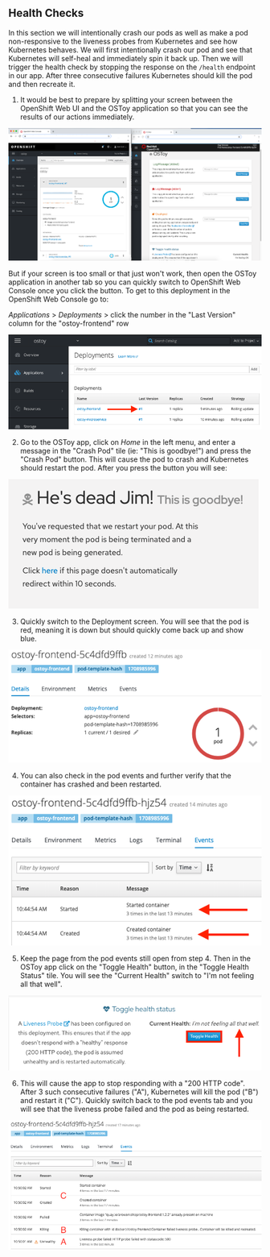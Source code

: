 ## Health Checks
In this section we will intentionally crash our pods as well as make a pod non-responsive to the liveness probes from Kubernetes and see how Kubernetes behaves.  We will first intentionally crash our pod and see that Kubernetes will self-heal and immediately spin it back up. Then we will trigger the health check by stopping the response on the `/health` endpoint in our app. After three consecutive failures Kubernetes should kill the pod and then recreate it.

1. It would be best to prepare by splitting your screen between the OpenShift Web UI and the OSToy application so that you can see the results of our actions immediately.

![Splitscreen](/images/5-ostoy-splitscreen.png)

But if your screen is too small or that just won't work, then open the OSToy application in another tab so you can quickly switch to OpenShift Web Console once you click the button. To get to this deployment in the OpenShift Web Console go to: 

*Applications* > *Deployments* > click the number in the "Last Version" column for the "ostoy-frontend" row

![Deploy Num](/images/5-ostoy-deploynum.png)

2. Go to the OSToy app, click on *Home* in the left menu, and enter a message in the "Crash Pod" tile (ie: "This is goodbye!") and press the "Crash Pod" button.  This will cause the pod to crash and Kubernetes should restart the pod. After you press the button you will see:

![Crash Message](/images/5-ostoy-crashmsg.png)

3. Quickly switch to the Deployment screen. You will see that the pod is red, meaning it is down but should quickly come back up and show blue.

![Pod Crash](/images/5-ostoy-podcrash.png)

4. You can also check in the pod events and further verify that the container has crashed and been restarted.

![Pod Events](/images/5-ostoy-podevents.png)

5. Keep the page from the pod events still open from step 4.  Then in the OSToy app click on the "Toggle Health" button, in the "Toggle Health Status" tile.  You will see the "Current Health" switch to "I'm not feeling all that well".

![Pod Events](/images/5-ostoy-togglehealth.png)

6. This will cause the app to stop responding with a "200 HTTP code". After 3 such consecutive failures ("A"), Kubernetes will kill the pod ("B") and restart it ("C"). Quickly switch back to the pod events tab and you will see that the liveness probe failed and the pod as being restarted.

![Pod Events2](/images/5-ostoy-podevents2.png)
